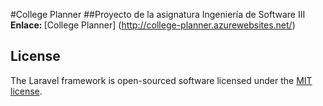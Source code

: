 #College Planner
##Proyecto de la asignatura Ingeniería de Software III
<strong> Enlace: </strong> [College Planner] (http://college-planner.azurewebsites.net/)

## License

The Laravel framework is open-sourced software licensed under the [MIT license](https://opensource.org/licenses/MIT).
